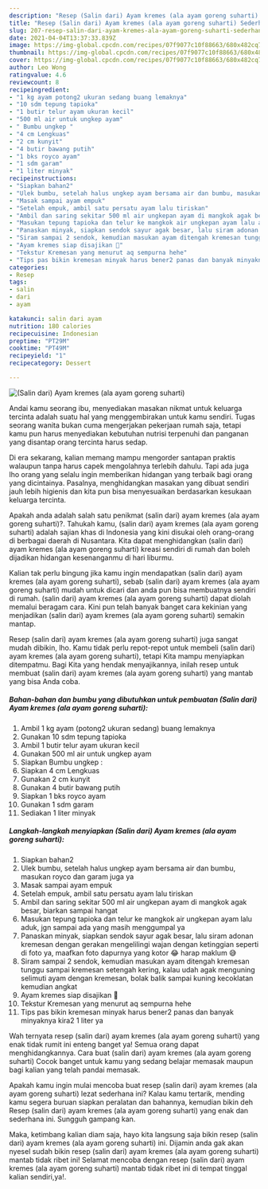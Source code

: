 ```yaml
---
description: "Resep (Salin dari) Ayam kremes (ala ayam goreng suharti) Sederhana Untuk Jualan"
title: "Resep (Salin dari) Ayam kremes (ala ayam goreng suharti) Sederhana Untuk Jualan"
slug: 207-resep-salin-dari-ayam-kremes-ala-ayam-goreng-suharti-sederhana-untuk-jualan
date: 2021-04-04T13:37:33.839Z
image: https://img-global.cpcdn.com/recipes/07f9077c10f88663/680x482cq70/salin-dari-ayam-kremes-ala-ayam-goreng-suharti-foto-resep-utama.jpg
thumbnail: https://img-global.cpcdn.com/recipes/07f9077c10f88663/680x482cq70/salin-dari-ayam-kremes-ala-ayam-goreng-suharti-foto-resep-utama.jpg
cover: https://img-global.cpcdn.com/recipes/07f9077c10f88663/680x482cq70/salin-dari-ayam-kremes-ala-ayam-goreng-suharti-foto-resep-utama.jpg
author: Leo Wong
ratingvalue: 4.6
reviewcount: 8
recipeingredient:
- "1 kg ayam potong2 ukuran sedang buang lemaknya"
- "10 sdm tepung tapioka"
- "1 butir telur ayam ukuran kecil"
- "500 ml air untuk ungkep ayam"
- " Bumbu ungkep "
- "4 cm Lengkuas"
- "2 cm kunyit"
- "4 butir bawang putih"
- "1 bks royco ayam"
- "1 sdm garam"
- "1 liter minyak"
recipeinstructions:
- "Siapkan bahan2"
- "Ulek bumbu, setelah halus ungkep ayam bersama air dan bumbu, masukan royco dan garam juga ya"
- "Masak sampai ayam empuk"
- "Setelah empuk, ambil satu persatu ayam lalu tiriskan"
- "Ambil dan saring sekitar 500 ml air ungkepan ayam di mangkok agak besar, biarkan sampai hangat"
- "Masukan tepung tapioka dan telur ke mangkok air ungkepan ayam lalu aduk, jgn sampai ada yang masih menggumpal ya"
- "Panaskan minyak, siapkan sendok sayur agak besar, lalu siram adonan kremesan dengan gerakan mengelilingi wajan dengan ketinggian seperti di foto ya, maafkan foto dapurnya yang kotor 😂 harap maklum 😅"
- "Siram sampai 2 sendok, kemudian masukan ayam ditengah kremesan tunggu sampai kremesan setengah kering, kalau udah agak menguning selimuti ayam dengan kremesan, bolak balik sampai kuning kecoklatan kemudian angkat"
- "Ayam kremes siap disajikan 🍗"
- "Tekstur Kremesan yang menurut aq sempurna hehe"
- "Tips pas bikin kremesan minyak harus bener2 panas dan banyak minyaknya kira2 1 liter ya"
categories:
- Resep
tags:
- salin
- dari
- ayam

katakunci: salin dari ayam 
nutrition: 180 calories
recipecuisine: Indonesian
preptime: "PT29M"
cooktime: "PT49M"
recipeyield: "1"
recipecategory: Dessert

---
```



![(Salin dari) Ayam kremes (ala ayam goreng suharti)](https://img-global.cpcdn.com/recipes/07f9077c10f88663/680x482cq70/salin-dari-ayam-kremes-ala-ayam-goreng-suharti-foto-resep-utama.jpg)

Andai kamu seorang ibu, menyediakan masakan nikmat untuk keluarga tercinta adalah suatu hal yang menggembirakan untuk kamu sendiri. Tugas seorang  wanita bukan cuma mengerjakan pekerjaan rumah saja, tetapi kamu pun harus menyediakan kebutuhan nutrisi terpenuhi dan panganan yang disantap orang tercinta harus sedap.

Di era  sekarang, kalian memang mampu mengorder santapan praktis walaupun tanpa harus capek mengolahnya terlebih dahulu. Tapi ada juga lho orang yang selalu ingin memberikan hidangan yang terbaik bagi orang yang dicintainya. Pasalnya, menghidangkan masakan yang dibuat sendiri jauh lebih higienis dan kita pun bisa menyesuaikan berdasarkan kesukaan keluarga tercinta. 



Apakah anda adalah salah satu penikmat (salin dari) ayam kremes (ala ayam goreng suharti)?. Tahukah kamu, (salin dari) ayam kremes (ala ayam goreng suharti) adalah sajian khas di Indonesia yang kini disukai oleh orang-orang di berbagai daerah di Nusantara. Kita dapat menghidangkan (salin dari) ayam kremes (ala ayam goreng suharti) kreasi sendiri di rumah dan boleh dijadikan hidangan kesenanganmu di hari liburmu.

Kalian tak perlu bingung jika kamu ingin mendapatkan (salin dari) ayam kremes (ala ayam goreng suharti), sebab (salin dari) ayam kremes (ala ayam goreng suharti) mudah untuk dicari dan anda pun bisa membuatnya sendiri di rumah. (salin dari) ayam kremes (ala ayam goreng suharti) dapat diolah memalui beragam cara. Kini pun telah banyak banget cara kekinian yang menjadikan (salin dari) ayam kremes (ala ayam goreng suharti) semakin mantap.

Resep (salin dari) ayam kremes (ala ayam goreng suharti) juga sangat mudah dibikin, lho. Kamu tidak perlu repot-repot untuk membeli (salin dari) ayam kremes (ala ayam goreng suharti), tetapi Kita mampu menyiapkan ditempatmu. Bagi Kita yang hendak menyajikannya, inilah resep untuk membuat (salin dari) ayam kremes (ala ayam goreng suharti) yang mantab yang bisa Anda coba.

<!--inarticleads1-->

##### Bahan-bahan dan bumbu yang dibutuhkan untuk pembuatan (Salin dari) Ayam kremes (ala ayam goreng suharti):

1. Ambil 1 kg ayam (potong2 ukuran sedang) buang lemaknya
1. Gunakan 10 sdm tepung tapioka
1. Ambil 1 butir telur ayam ukuran kecil
1. Gunakan 500 ml air untuk ungkep ayam
1. Siapkan  Bumbu ungkep :
1. Siapkan 4 cm Lengkuas
1. Gunakan 2 cm kunyit
1. Gunakan 4 butir bawang putih
1. Siapkan 1 bks royco ayam
1. Gunakan 1 sdm garam
1. Sediakan 1 liter minyak




<!--inarticleads2-->

##### Langkah-langkah menyiapkan (Salin dari) Ayam kremes (ala ayam goreng suharti):

1. Siapkan bahan2
1. Ulek bumbu, setelah halus ungkep ayam bersama air dan bumbu, masukan royco dan garam juga ya
1. Masak sampai ayam empuk
1. Setelah empuk, ambil satu persatu ayam lalu tiriskan
1. Ambil dan saring sekitar 500 ml air ungkepan ayam di mangkok agak besar, biarkan sampai hangat
1. Masukan tepung tapioka dan telur ke mangkok air ungkepan ayam lalu aduk, jgn sampai ada yang masih menggumpal ya
1. Panaskan minyak, siapkan sendok sayur agak besar, lalu siram adonan kremesan dengan gerakan mengelilingi wajan dengan ketinggian seperti di foto ya, maafkan foto dapurnya yang kotor 😂 harap maklum 😅
1. Siram sampai 2 sendok, kemudian masukan ayam ditengah kremesan tunggu sampai kremesan setengah kering, kalau udah agak menguning selimuti ayam dengan kremesan, bolak balik sampai kuning kecoklatan kemudian angkat
1. Ayam kremes siap disajikan 🍗
1. Tekstur Kremesan yang menurut aq sempurna hehe
1. Tips pas bikin kremesan minyak harus bener2 panas dan banyak minyaknya kira2 1 liter ya




Wah ternyata resep (salin dari) ayam kremes (ala ayam goreng suharti) yang enak tidak rumit ini enteng banget ya! Semua orang dapat menghidangkannya. Cara buat (salin dari) ayam kremes (ala ayam goreng suharti) Cocok banget untuk kamu yang sedang belajar memasak maupun bagi kalian yang telah pandai memasak.

Apakah kamu ingin mulai mencoba buat resep (salin dari) ayam kremes (ala ayam goreng suharti) lezat sederhana ini? Kalau kamu tertarik, mending kamu segera buruan siapkan peralatan dan bahannya, kemudian bikin deh Resep (salin dari) ayam kremes (ala ayam goreng suharti) yang enak dan sederhana ini. Sungguh gampang kan. 

Maka, ketimbang kalian diam saja, hayo kita langsung saja bikin resep (salin dari) ayam kremes (ala ayam goreng suharti) ini. Dijamin anda gak akan nyesel sudah bikin resep (salin dari) ayam kremes (ala ayam goreng suharti) mantab tidak ribet ini! Selamat mencoba dengan resep (salin dari) ayam kremes (ala ayam goreng suharti) mantab tidak ribet ini di tempat tinggal kalian sendiri,ya!.


